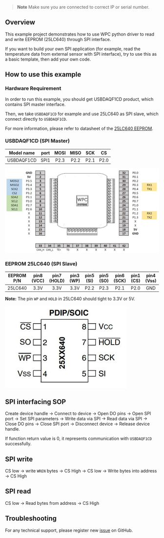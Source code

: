 
> **Note**
> Make sure you are connected to correct IP or serial number.

## Overview

This example project demonstrates how to use WPC python driver to read and write EEPROM (25LC640) through SPI interface.

If you want to build your own SPI application (for example, read the temperature data from external sensor with SPI interface), try to use this as a basic template, then add your own code.

## How to use this example

### Hardware Requirement

In order to run this example, you should get USBDAQF1CD product, which contains SPI master interface.

Then, we take `USBDAQF1CD` for example and use 25LC640 as SPI slave, which connect directly to `USBDAQF1CD`.

For more information, please refer to datasheet of the [25LC640 EEPROM](https://github.com/WPC-Systems-Ltd/WPC_Python_driver_release/tree/main/Reference/Datasheet).

### USBDAQF1CD (SPI Master)

|   Model name     | port | MOSI | MISO | SCK  |  CS  |
| -----------------|:----:|:----:|:----:|:----:|:----:|
| USBDAQF1CD   | SPI1 | P2.3 | P2.2 | P2.1 | P2.0 |

<img src="https://github.com/WPC-Systems-Ltd/WPC_Python_driver_release/blob/main/Reference/Pinouts/USBDAQF1CD.JPG" alt="drawing" width="600"/>


### EEPROM 25LC640 (SPI Slave)

| EEPROM P/N | pin8 (VCC) | pin7 (HOLD) | pin3 (WP) | pin5 (SI) | pin5 (SO) | pin6 (SCK) | pin1 (CS) | pin4 (Vss) |
|:----------:|:----------:|:-----------:|:---------:|:---------:|:---------:|:----------:|:---------:|:----------:|
|25LC640     |    3.3V    |     3.3V    |    3.3V   |   P2.2    |    P2.3   |    P2.1    |    P2.0   |    GND     |

**Note:** The pin `WP` and `HOLD` in 25LC640 should tight to 3.3V or 5V.

<img src="https://github.com/WPC-Systems-Ltd/WPC_Python_driver_release/blob/main/Reference/Pinouts/25LC640.JPG" alt="drawing" width="400"/>

## SPI interfacing SOP 

Create device handle -> Connect to device -> Open DO pins -> Open SPI port -> Set SPI parameters -> Write data via SPI -> Read data via SPI -> Close DO pins -> Close SPI port -> Disconnect device -> Release device handle.

If function return value is 0, it represents communication with `USBDAQF1CD` successfully.

## SPI write
CS low -> write `WREN` bytes -> CS High -> CS low -> Write bytes into address -> CS High

## SPI read
CS low -> Read bytes from address -> CS High

## Troubleshooting

For any technical support, please register new [issue](https://github.com/WPC-Systems-Ltd/WPC_Python_driver_release/issues) on GitHub.